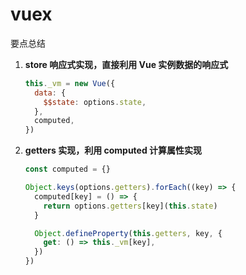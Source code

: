 # vuex

要点总结

1. **store 响应式实现，直接利用 Vue 实例数据的响应式**

   ```js
   this._vm = new Vue({
     data: {
       $$state: options.state,
     },
     computed,
   })
   ```

2. **getters 实现，利用 computed 计算属性实现**

   ```js
   const computed = {}

   Object.keys(options.getters).forEach((key) => {
     computed[key] = () => {
       return options.getters[key](this.state)
     }

     Object.defineProperty(this.getters, key, {
       get: () => this._vm[key],
     })
   })
   ```
